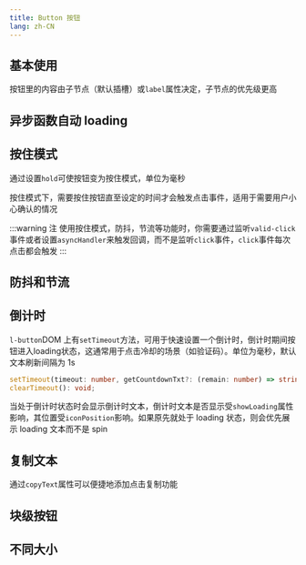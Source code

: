 ```yaml
---
title: Button 按钮
lang: zh-CN
---
```


<CompThemePanel comp="button" includeContrast includeDisabled :other="{ label: 'button' }" />

## 基本使用

按钮里的内容由子节点（默认插槽）或`label`属性决定，子节点的优先级更高

<!-- @Code:basicUsage -->

## 异步函数自动 loading

<!-- @Code:autoLoading -->

## 按住模式

通过设置`hold`可使按钮变为按住模式，单位为毫秒

按住模式下，需要按住按钮直至设定的时间才会触发点击事件，适用于需要用户小心确认的情况

<!-- @Code:holdOnMode -->

:::warning 注
使用按住模式，防抖，节流等功能时，你需要通过监听`valid-click`事件或者设置`asyncHandler`来触发回调，而不是监听`click`事件，`click`事件每次点击都会触发
:::

## 防抖和节流

<!-- @Code:debounce -->

## 倒计时

`l-button`DOM 上有`setTimeout`方法，可用于快速设置一个倒计时，倒计时期间按钮进入loading状态，这通常用于点击冷却的场景（如验证码）。单位为毫秒，默认文本刷新间隔为 1s

```ts
setTimeout(timeout: number, getCountdownTxt?: (remain: number) => string, interval?: number): void;
clearTimeout(): void;
```

当处于倒计时状态时会显示倒计时文本，倒计时文本是否显示受`showLoading`属性影响，其位置受`iconPosition`影响。如果原先就处于 loading 状态，则会优先展示 loading 文本而不是 spin

<!-- @Code:countdown -->

## 复制文本

通过`copyText`属性可以便捷地添加点击复制功能

<!-- @Code:copyText -->

## 块级按钮

<!-- @Code:block -->

## 不同大小

<!-- @Code:differentSizes -->

<!-- @Code:_devWithIcons -->
